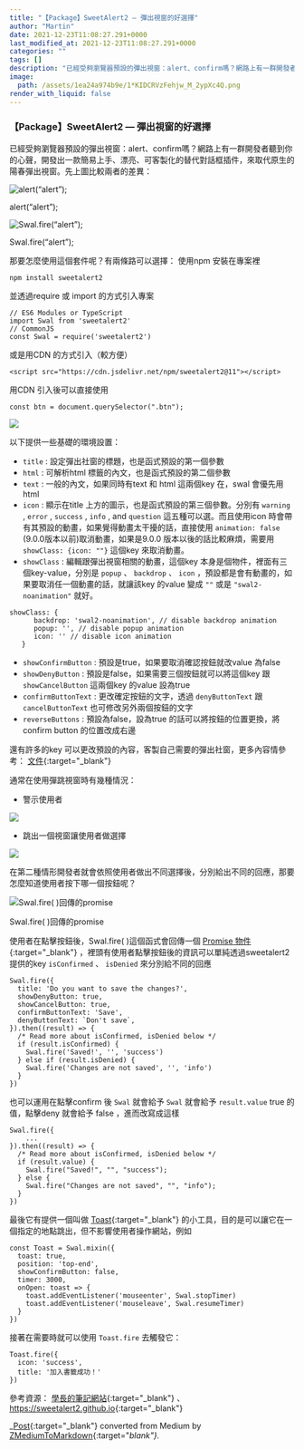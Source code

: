```yaml
---
title: "【Package】SweetAlert2 — 彈出視窗的好選擇"
author: "Martin"
date: 2021-12-23T11:08:27.291+0000
last_modified_at: 2021-12-23T11:08:27.291+0000
categories: ""
tags: []
description: "已經受夠瀏覽器預設的彈出視窗：alert、confirm嗎？網路上有一群開發者聽到你的心聲，開發出一款簡易上手、漂亮、可客製化的替代對話框插件，來取代原生的陽春彈出視窗。先上圖比較兩者的差異："
image:
  path: /assets/1ea24a974b9e/1*KIDCRVzFehjw_M_2ypXc4Q.png
render_with_liquid: false
---
```


### 【Package】SweetAlert2 — 彈出視窗的好選擇

已經受夠瀏覽器預設的彈出視窗：alert、confirm嗎？網路上有一群開發者聽到你的心聲，開發出一款簡易上手、漂亮、可客製化的替代對話框插件，來取代原生的陽春彈出視窗。先上圖比較兩者的差異：


![alert\(“alert”\);](/assets/1ea24a974b9e/1*sBDIJB29OT1xfxaxUrJ8-w.png)

alert\(“alert”\);


![Swal\.fire\(“alert”\);](/assets/1ea24a974b9e/1*YAEAgOmmd21jXYV3Sb4VKA.png)

Swal\.fire\(“alert”\);

那要怎麼使用這個套件呢？有兩條路可以選擇：
使用npm 安裝在專案裡
```
npm install sweetalert2
```

並透過require 或 import 的方式引入專案
```
// ES6 Modules or TypeScript 
import Swal from 'sweetalert2'  
// CommonJS 
const Swal = require('sweetalert2')
```

或是用CDN 的方式引入（較方便）
```
<script src="https://cdn.jsdelivr.net/npm/sweetalert2@11"></script>
```

用CDN 引入後可以直接使用
```
const btn = document.querySelector(".btn");
```


![](/assets/1ea24a974b9e/1*KIDCRVzFehjw_M_2ypXc4Q.png)


以下提供一些基礎的環境設置：
- `title` : 設定彈出社窗的標題，也是函式預設的第一個參數
- `html` : 可解析html 標籤的內文，也是函式預設的第二個參數
- `text` : 一般的內文，如果同時有text 和 html 這兩個key 在，swal 會優先用html
- `icon` : 顯示在title 上方的圖示，也是函式預設的第三個參數。分別有 `warning` , `error` , `success` , `info` , and `question` 這五種可以選。而且使用icon 時會帶有其預設的動畫，如果覺得動畫太干擾的話，直接使用 `animation: false` \(9\.0\.0版本以前\)取消動畫，如果是9\.0\.0 版本以後的話比較麻煩，需要用 `showClass: {icon: ""}` 這個key 來取消動畫。
- `showClass` : 編輯跟彈出視窗相關的動畫，這個key 本身是個物件，裡面有三個key\-value，分別是 `popup` 、 `backdrop` 、 `icon` ，預設都是會有動畫的，如果要取消任一個動畫的話，就讓該key 的value 變成 `""` 或是 `"swal2-noanimation"` 就好。

```
showClass: {
      backdrop: 'swal2-noanimation', // disable backdrop animation
      popup: '', // disable popup animation
      icon: '' // disable icon animation
   }
```
- `showConfirmButton` : 預設是true，如果要取消確認按鈕就改value 為false
- `showDenyButton` : 預設是false，如果需要三個按鈕就可以將這個key 跟 `showCancelButton` 這兩個key 的value 設為true
- `confirmButtonText` : 更改確定按鈕的文字，透過 `denyButtonText` 跟 `cancelButtonText` 也可修改另外兩個按鈕的文字
- `reverseButtons` : 預設為false，設為true 的話可以將按鈕的位置更換，將confirm button 的位置改成右邊


還有許多的key 可以更改預設的內容，客製自己需要的彈出社窗，更多內容情參考： [文件](https://sweetalert2.github.io/#title){:target="_blank"}

通常在使用彈跳視窗時有幾種情況：
- 警示使用者



![](/assets/1ea24a974b9e/1*XT11_zv75gzyUy5EvVCFhA.png)

- 跳出一個視窗讓使用者做選擇



![](/assets/1ea24a974b9e/1*Izlvdmm7gR2j5lhwxjlP3Q.png)


在第二種情形開發者就會依照使用者做出不同選擇後，分別給出不同的回應，那要怎麼知道使用者按下哪一個按鈕呢？


![Swal\.fire\( \)回傳的promise](/assets/1ea24a974b9e/1*pdf4u-SD5wyQ50Zhxwv2lw.png)

Swal\.fire\( \)回傳的promise

使用者在點擊按鈕後，Swal\.fire\( \)這個函式會回傳一個 [Promise 物件](https://sweetalert2.github.io/#handling-buttons){:target="_blank"} ，裡頭有使用者點擊按鈕後的資訊可以單純透過sweetalert2 提供的key `isConfirmed` 、 `isDenied` 來分別給不同的回應
```
Swal.fire({
  title: 'Do you want to save the changes?',
  showDenyButton: true,
  showCancelButton: true,
  confirmButtonText: 'Save',
  denyButtonText: `Don't save`,
}).then((result) => {
  /* Read more about isConfirmed, isDenied below */
  if (result.isConfirmed) {
    Swal.fire('Saved!', '', 'success')
  } else if (result.isDenied) {
    Swal.fire('Changes are not saved', '', 'info')
  }
})
```

也可以運用在點擊confirm 後 `Swal` 就會給予 `Swal` 就會給予 `result.value` true 的值，點擊deny 就會給予 false ，進而改寫成這樣
```
Swal.fire({
    ...
}).then((result) => {
  /* Read more about isConfirmed, isDenied below */
  if (result.value) {
    Swal.fire("Saved!", "", "success");
  } else {
    Swal.fire("Changes are not saved", "", "info");
  }
})
```

最後它有提供一個叫做 [Toast](https://sweetalert2.github.io/#frameworks-integrations){:target="_blank"} 的小工具，目的是可以讓它在一個指定的地點跳出，但不影響使用者操作網站，例如
```
const Toast = Swal.mixin({
  toast: true,
  position: 'top-end',
  showConfirmButton: false,
  timer: 3000,
  onOpen: toast => {
    toast.addEventListener('mouseenter', Swal.stopTimer)
    toast.addEventListener('mouseleave', Swal.resumeTimer)
  }
})
```

接著在需要時就可以使用 `Toast.fire` 去觸發它：
```
Toast.fire({
  icon: 'success',
  title: '加入書籤成功！'
})
```

參考資源： [學長的筆記網站](https://medium.com/easons-murmuring/使用-sweetalert2-美化網頁中的對話框-91adbf205a2){:target="_blank"} 、 [https://sweetalert2\.github\.io](https://sweetalert2.github.io){:target="_blank"}



_[Post](https://medium.com/@martin87713/package-sweetalert2-%E5%BD%88%E5%87%BA%E8%A6%96%E7%AA%97%E7%9A%84%E5%A5%BD%E9%81%B8%E6%93%87-1ea24a974b9e){:target="_blank"} converted from Medium by [ZMediumToMarkdown](https://github.com/ZhgChgLi/ZMediumToMarkdown){:target="_blank"}._
